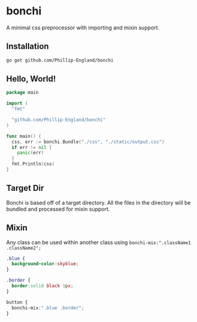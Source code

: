 # bonchi
A minimal css preprocessor with importing and mixin support.

## Installation
```bash
go get github.com/Phillip-England/bonchi
```

## Hello, World!
```go
package main

import (
  "fmt"

  "github.com/Phillip-England/bonchi"
)

func main() {
  css, err := bonchi.Bundle("./css", "./static/output.css")
  if err != nil {
    panic(err)
  }
  fmt.Println(css)
}
```

## Target Dir
Bonchi is based off of a target directory. All the files in the directory will be bundled and processed for mixin support.

## Mixin
Any class can be used within another class using `bonchi-mix:".className1 .className2";`

```css
.blue {
  background-color:skyblue;
}

.border {
  border:solid black 1px;
}

button {
  bonchi-mix:".blue .border";
}
```